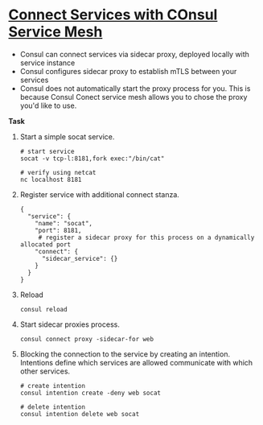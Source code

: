 # [Connect Services with COnsul Service Mesh](https://learn.hashicorp.com/tutorials/consul/get-started-service-discovery?in=consul/getting-started)

- Consul can connect services via sidecar proxy, deployed locally with service instance
- Consul configures sidecar proxy to establish mTLS between your services
- Consul does not automatically start the proxy process for you. This is because Consul Conect service mesh allows you to chose the proxy you'd like to use.

**Task**

1. Start a simple socat service.

   ```
   # start service
   socat -v tcp-l:8181,fork exec:"/bin/cat"

   # verify using netcat
   nc localhost 8181
   ```

2. Register service with additional connect stanza.
   ```
   {
     "service": {
       "name": "socat",
       "port": 8181,
        # register a sidecar proxy for this process on a dynamically allocated port
       "connect": {
         "sidecar_service": {}
       }
     }
   }
   ```
3. Reload
   ```
   consul reload
   ```
4. Start sidecar proxies process.
   ```
   consul connect proxy -sidecar-for web
   ```
5. Blocking the connection to the service by creating an intention. Intentions define which services are allowed communicate with which other services.

   ```
   # create intention
   consul intention create -deny web socat

   # delete intention
   consul intention delete web socat
   ```
